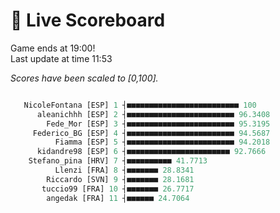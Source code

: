 # 🚩 Live Scoreboard
Game ends at 19:00!      
Last update at time 11:53      

*Scores have been scaled to [0,100].*    
```R

   NicoleFontana [ESP] 1 ┤■■■■■■■■■■■■■■■■■■■■■■■■■ 100   
      aleanichhh [ESP] 2 ┤■■■■■■■■■■■■■■■■■■■■■■■■ 96.3408  
        Fede_Mor [ESP] 3 ┤■■■■■■■■■■■■■■■■■■■■■■■■ 95.3195  
     Federico_BG [ESP] 4 ┤■■■■■■■■■■■■■■■■■■■■■■■■ 94.5687  
          Fiamma [ESP] 5 ┤■■■■■■■■■■■■■■■■■■■■■■■■ 94.2018  
      kidandre98 [ESP] 6 ┤■■■■■■■■■■■■■■■■■■■■■■■ 92.7666  
    Stefano_pina [HRV] 7 ┤■■■■■■■■■■ 41.7713              
          Llenzi [FRA] 8 ┤■■■■■■■ 28.8341                 
        Riccardo [SVN] 9 ┤■■■■■■■ 28.1681                 
       tuccio99 [FRA] 10 ┤■■■■■■■ 26.7717                 
        angedak [FRA] 11 ┤■■■■■■ 24.7064                  

```
